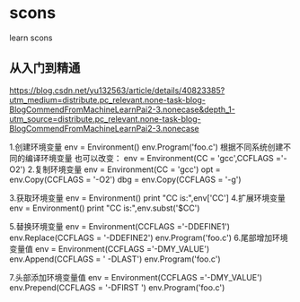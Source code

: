 # scons
learn scons

## 从入门到精通 

https://blog.csdn.net/yu132563/article/details/40823385?utm_medium=distribute.pc_relevant.none-task-blog-BlogCommendFromMachineLearnPai2-3.nonecase&depth_1-utm_source=distribute.pc_relevant.none-task-blog-BlogCommendFromMachineLearnPai2-3.nonecase

1.创建环境变量
    env = Environment()
   env.Program('foo.c')       根据不同系统创建不同的编译环境变量
    也可以改变：
    env = Environment(CC = 'gcc',CCFLAGS ='-O2')
2.复制环境变量
    env = Environment(CC = 'gcc')
    opt = env.Copy(CCFLAGS = '-O2')
    dbg = env.Copy(CCFLAGS = '-g')

3.获取环境变量
    env = Environment()
    print "CC is:",env['CC']
4.扩展环境变量
    env = Environment()
    print "CC is:",env.subst('$CC')
 
5.替换环境变量
    env = Environment(CCFLAGS ='-DDEFINE1')
    env.Replace(CCFLAGS = '-DDEFINE2')
    env.Program('foo.c')
6.尾部增加环境变量值
    env = Environment(CCFLAGS ='-DMY_VALUE')
    env.Append(CCFLAGS = ' -DLAST')
    env.Program('foo.c')
 
7.头部添加环境变量值
    env = Environment(CCFLAGS ='-DMY_VALUE')
    env.Prepend(CCFLAGS = '-DFIRST ')
    env.Program('foo.c')
